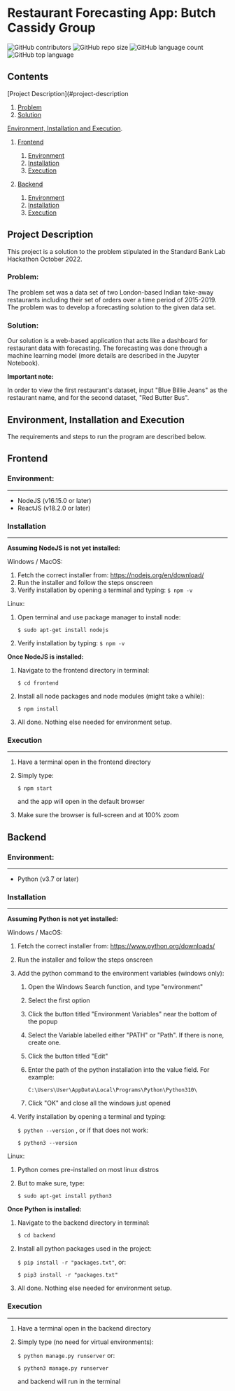 # Restaurant Forecasting App: Butch Cassidy Group

<img alt="GitHub contributors" src="https://img.shields.io/github/contributors-anon/WillemW-01/butch-cassidy"> <img alt="GitHub repo size" src="https://img.shields.io/github/repo-size/WillemW-01/butch-cassidy"> <img alt="GitHub language count" src="https://img.shields.io/github/languages/count/WillemW-01/butch-cassidy"> <img alt="GitHub top language" src="https://img.shields.io/github/languages/top/WillemW-01/butch-cassidy">

## Contents

[Project Description](#project-description
1.  [Problem](#problem)
2.  [Solution](#solution)

[Environment, Installation and Execution](#environment-installation-and-execution).

1. [Frontend](#frontend)

   1. [Environment](#environment)
   2. [Installation](#installation)
   3. [Execution](#execution)

2. [Backend](#backend)

   1. [Environment](#environment-1)
   2. [Installation](#installation-1)
   3. [Execution](#execution-1)

## Project Description

This project is a solution to the problem stipulated in the Standard Bank Lab Hackathon October 2022.

### Problem:

The problem set was a data set of two London-based Indian take-away restaurants including their set of orders over a time period of 2015-2019. The problem was to develop a forecasting solution to the given data set.


### Solution:


Our solution is a web-based application that acts like a dashboard for restaurant data with forecasting. The forecasting was done through a machine learning model (more details are described in the Jupyter Notebook). 

**Important note:**

In order to view the first restaurant's dataset, input "Blue Billie Jeans" as the restaurant name, and for the second dataset, "Red Butter Bus".

## Environment, Installation and Execution

The requirements and steps to run the program are described below.

## Frontend

### Environment:

---

- NodeJS (v16.15.0 or later)
- ReactJS (v18.2.0 or later)

### Installation

---

**Assuming NodeJS is not yet installed:**

Windows / MacOS:

1. Fetch the correct installer from: https://nodejs.org/en/download/
2. Run the installer and follow the steps onscreen
3. Verify installation by opening a terminal and typing: `$ npm -v`

Linux:

1. Open terminal and use package manager to install node:

   `$ sudo apt-get install nodejs`

2. Verify installation by typing: `$ npm -v`

**Once NodeJS is installed:**

1. Navigate to the frontend directory in terminal:

   `$ cd frontend`

2. Install all node packages and node modules (might take a while):

   `$ npm install`

3. All done. Nothing else needed for environment setup.

### Execution

---

1. Have a terminal open in the frontend directory
2. Simply type:

   `$ npm start`

   and the app will open in the default browser

3. Make sure the browser is full-screen and at 100% zoom

## Backend

### Environment:

---

- Python (v3.7 or later)

### Installation

---

**Assuming Python is not yet installed:**

Windows / MacOS:

1. Fetch the correct installer from: https://www.python.org/downloads/
2. Run the installer and follow the steps onscreen
3. Add the python command to the environment variables (windows only):

   1. Open the Windows Search function, and type "environment"
   2. Select the first option
   3. Click the button titled "Environment Variables" near the bottom of the popup
   4. Select the Variable labelled either "PATH" or "Path". If there is none, create one.
   5. Click the button titled "Edit"
   6. Enter the path of the python installation into the value field. For example:

      `C:\Users\User\AppData\Local\Programs\Python\Python310\`

   7. Click "OK" and close all the windows just opened

4. Verify installation by opening a terminal and typing:

   `$ python --version` , or if that does not work:

   `$ python3 --version`

Linux:

1. Python comes pre-installed on most linux distros
2. But to make sure, type:

   `$ sudo apt-get install python3`

**Once Python is installed:**

1. Navigate to the backend directory in terminal:

   `$ cd backend`

2. Install all python packages used in the project:

   `$ pip install -r "packages.txt"`, or:

   `$ pip3 install -r "packages.txt"`

3. All done. Nothing else needed for environment setup.

### Execution

---

1. Have a terminal open in the backend directory
2. Simply type (no need for virtual environments):

   `$ python manage.py runserver` or:

   `$ python3 manage.py runserver`

   and backend will run in the terminal
